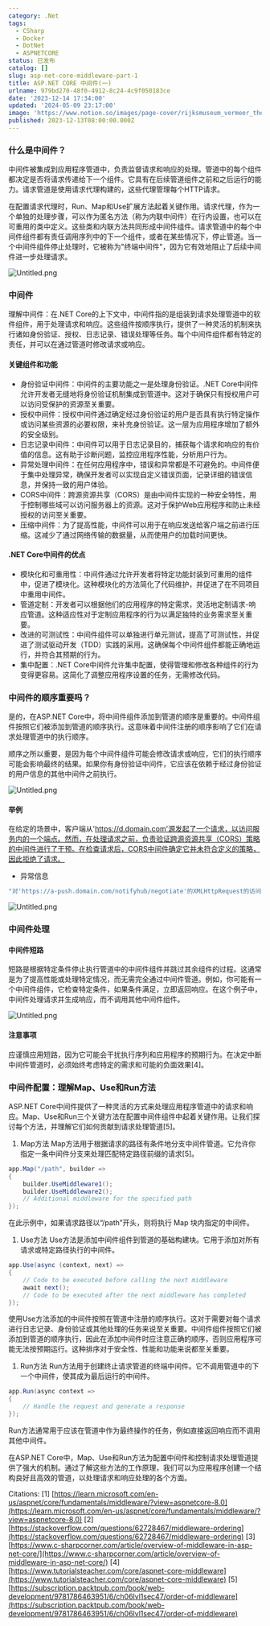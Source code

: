 ```yaml
---
category: .Net
tags:
  - CSharp
  - Docker
  - DotNet
  - ASPNETCORE
status: 已发布
catalog: []
slug: asp-net-core-middleware-part-1
title: ASP.NET CORE 中间件(一)
urlname: 979bd270-48f0-4912-8c24-4c9f050183ce
date: '2023-12-14 17:34:00'
updated: '2024-05-09 23:17:00'
image: 'https://www.notion.so/images/page-cover/rijksmuseum_vermeer_the_milkmaid.jpg'
published: 2023-12-13T08:00:00.000Z
---
```


### 什么是中间件？


中间件被集成到应用程序管道中，负责监督请求和响应的处理。管道中的每个组件都决定是否将请求传递给下一个组件。它具有在后续管道组件之前和之后运行的能力。请求管道是使用请求代理构建的，这些代理管理每个HTTP请求。


在配置请求代理时，Run、Map和Use扩展方法起着关键作用。请求代理，作为一个单独的处理步骤，可以作为匿名方法（称为内联中间件）在行内设置，也可以在可重用的类中定义。这些类和内联方法共同形成中间件组件。请求管道中的每个中间件组件都有责任调用序列中的下一个组件，或者在某些情况下，停止管道。当一个中间件组件停止处理时，它被称为"终端中间件"，因为它有效地阻止了后续中间件进一步处理请求。


![Untitled.png](https://prod-files-secure.s3.us-west-2.amazonaws.com/5d24fe63-e567-4804-86f9-9fdc62e13082/da807807-d02d-4fa1-86b6-db45e4678714/Untitled.png?X-Amz-Algorithm=AWS4-HMAC-SHA256&X-Amz-Content-Sha256=UNSIGNED-PAYLOAD&X-Amz-Credential=ASIAZI2LB466VFT7JAEU%2F20250326%2Fus-west-2%2Fs3%2Faws4_request&X-Amz-Date=20250326T213446Z&X-Amz-Expires=3600&X-Amz-Security-Token=IQoJb3JpZ2luX2VjEM3%2F%2F%2F%2F%2F%2F%2F%2F%2F%2FwEaCXVzLXdlc3QtMiJGMEQCIF04fVKkubDvX0uVlYeapo0e494v548WLEsHFZWJSJozAiAPjBprQ2cNlR0ALoJtWuA%2F39vqM7ootjONH3mOPk%2B5qSr%2FAwg2EAAaDDYzNzQyMzE4MzgwNSIMN2AMb4NGxb%2BlqSZAKtwDoue5MD594FQUyguklVHkESi8F%2Bgx1jI3RA0DHPhX3WZY%2Fi0phD%2FuLGUKC8QWXt%2BDn7fiVpOZCpq7UHgix1SJfKojGFGwAVJf82TM85N0dLcElR8nbGPEXnE9vY3TrUgPTzVihJYVzOz7yYe8JXQlxkhv0kCuelijGumEVCVIo1rknPrVq2pWFH1rYuEhFyUYs9AjlXBg3BLPmq1JWWHlhBFKsfnItlYOB6Dj4Z2GOJZBywp1sWshaJISb457fBM3DAjFSTKXORGBRmE5dQlzq8CVn3b7ZxEHoe7ijwQtKhv7zY7vHlKlbqbDanTQu9Zmt8u%2FwdPaYwZY11nZY4FloVPqshmUbz4jotqeg6rXPmnzeFqJbY0PFR3EJORt2KpOsw0dByMZzxcx%2FbuRFc9QjbWqxpehC09lD0Tp5nvjcLIJIbBKykjrFlZSQc8D%2F3MWucf5nFni5JDIE32yag%2Fm8ZxC8vWSJXwgBdgJhM%2BZlfAAa5%2F%2F5dSe%2Fy%2FCALxwOQX7DZ%2FferpVV%2BIT7tfZuCWsGSkehm0G9CrQKisW%2FHkC5iIfqPEmJqpsT%2BMyv1tiOYqZ4TLaFqOytuL33iasa6folXAoO97ImcQxo6GTVJ27Llk8FaZN%2F7iUfsIBo20wr9GRvwY6pgEfbEmWniAjwHLk0iuVgsCa6tK8cmAlpeXnbBzgrgkksalrcQnA5hYxPCWpi%2Br54I7y30H9zym0TyImOi3WfODF%2B53eEYH0yIxV2daOAjnJQ94JZDWUMpmGs3VCJgcuRAey4wKDJINTgqYU4UIEv9Pejjew4B6T4JbBp1X2BiQe9JHWXe%2B3IWk3YjIVtzTI86z0qQXnS0yrXQQdlnGnqX%2Bv1iWfASSS&X-Amz-Signature=872d84419ef38ca99cee74012cde42beca8ffbe98f1476da98fcc0b4b830f9ec&X-Amz-SignedHeaders=host&x-id=GetObject)


### 中间件


理解中间件：在.NET Core的上下文中，中间件指的是组装到请求处理管道中的软件组件，用于处理请求和响应。这些组件按顺序执行，提供了一种灵活的机制来执行诸如身份验证、授权、日志记录、错误处理等任务。每个中间件组件都有特定的责任，并可以在通过管道时修改请求或响应。


#### 关键组件和功能

- 身份验证中间件：中间件的主要功能之一是处理身份验证。.NET Core中间件允许开发者无缝地将身份验证机制集成到管道中。这对于确保只有授权用户可以访问受保护的资源至关重要。
- 授权中间件：授权中间件通过确定经过身份验证的用户是否具有执行特定操作或访问某些资源的必要权限，来补充身份验证。这一层为应用程序增加了额外的安全级别。
- 日志记录中间件：中间件可以用于日志记录目的，捕获每个请求和响应的有价值的信息。这有助于诊断问题，监控应用程序性能，分析用户行为。
- 异常处理中间件：在任何应用程序中，错误和异常都是不可避免的。中间件便于集中处理异常，确保开发者可以实现自定义错误页面，记录详细的错误信息，并保持一致的用户体验。
- CORS中间件：跨源资源共享（CORS）是由中间件实现的一种安全特性，用于控制哪些域可以访问服务器上的资源。这对于保护Web应用程序和防止未经授权的访问至关重要。
- 压缩中间件：为了提高性能，中间件可以用于在响应发送给客户端之前进行压缩。这减少了通过网络传输的数据量，从而使用户的加载时间更快。

#### .NET Core中间件的优点

- 模块化和可重用性：中间件通过允许开发者将特定功能封装到可重用的组件中，促进了模块化。这种模块化的方法简化了代码维护，并促进了在不同项目中重用中间件。
- 管道定制：开发者可以根据他们的应用程序的特定需求，灵活地定制请求-响应管道。这种适应性对于定制应用程序的行为以满足独特的业务需求至关重要。
- 改进的可测试性：中间件组件可以单独进行单元测试，提高了可测试性，并促进了测试驱动开发（TDD）实践的采用。这确保每个中间件组件都能正确地运行，并符合其预期的行为。
- 集中配置：.NET Core中间件允许集中配置，使得管理和修改各种组件的行为变得更容易。这简化了调整应用程序设置的任务，无需修改代码。

### 中间件的顺序重要吗？


是的，在ASP.NET Core中，将中间件组件添加到管道的顺序是重要的。中间件组件按照它们被添加到管道的顺序执行。这意味着中间件注册的顺序影响了它们在请求处理管道中的执行顺序。


顺序之所以重要，是因为每个中间件组件可能会修改请求或响应，它们的执行顺序可能会影响最终的结果。如果你有身份验证中间件，它应该在依赖于经过身份验证的用户信息的其他中间件之前执行。


![Untitled.png](https://prod-files-secure.s3.us-west-2.amazonaws.com/5d24fe63-e567-4804-86f9-9fdc62e13082/24f795a2-1c5a-4a6b-a0d8-2afb160076f1/Untitled.png?X-Amz-Algorithm=AWS4-HMAC-SHA256&X-Amz-Content-Sha256=UNSIGNED-PAYLOAD&X-Amz-Credential=ASIAZI2LB466VFT7JAEU%2F20250326%2Fus-west-2%2Fs3%2Faws4_request&X-Amz-Date=20250326T213446Z&X-Amz-Expires=3600&X-Amz-Security-Token=IQoJb3JpZ2luX2VjEM3%2F%2F%2F%2F%2F%2F%2F%2F%2F%2FwEaCXVzLXdlc3QtMiJGMEQCIF04fVKkubDvX0uVlYeapo0e494v548WLEsHFZWJSJozAiAPjBprQ2cNlR0ALoJtWuA%2F39vqM7ootjONH3mOPk%2B5qSr%2FAwg2EAAaDDYzNzQyMzE4MzgwNSIMN2AMb4NGxb%2BlqSZAKtwDoue5MD594FQUyguklVHkESi8F%2Bgx1jI3RA0DHPhX3WZY%2Fi0phD%2FuLGUKC8QWXt%2BDn7fiVpOZCpq7UHgix1SJfKojGFGwAVJf82TM85N0dLcElR8nbGPEXnE9vY3TrUgPTzVihJYVzOz7yYe8JXQlxkhv0kCuelijGumEVCVIo1rknPrVq2pWFH1rYuEhFyUYs9AjlXBg3BLPmq1JWWHlhBFKsfnItlYOB6Dj4Z2GOJZBywp1sWshaJISb457fBM3DAjFSTKXORGBRmE5dQlzq8CVn3b7ZxEHoe7ijwQtKhv7zY7vHlKlbqbDanTQu9Zmt8u%2FwdPaYwZY11nZY4FloVPqshmUbz4jotqeg6rXPmnzeFqJbY0PFR3EJORt2KpOsw0dByMZzxcx%2FbuRFc9QjbWqxpehC09lD0Tp5nvjcLIJIbBKykjrFlZSQc8D%2F3MWucf5nFni5JDIE32yag%2Fm8ZxC8vWSJXwgBdgJhM%2BZlfAAa5%2F%2F5dSe%2Fy%2FCALxwOQX7DZ%2FferpVV%2BIT7tfZuCWsGSkehm0G9CrQKisW%2FHkC5iIfqPEmJqpsT%2BMyv1tiOYqZ4TLaFqOytuL33iasa6folXAoO97ImcQxo6GTVJ27Llk8FaZN%2F7iUfsIBo20wr9GRvwY6pgEfbEmWniAjwHLk0iuVgsCa6tK8cmAlpeXnbBzgrgkksalrcQnA5hYxPCWpi%2Br54I7y30H9zym0TyImOi3WfODF%2B53eEYH0yIxV2daOAjnJQ94JZDWUMpmGs3VCJgcuRAey4wKDJINTgqYU4UIEv9Pejjew4B6T4JbBp1X2BiQe9JHWXe%2B3IWk3YjIVtzTI86z0qQXnS0yrXQQdlnGnqX%2Bv1iWfASSS&X-Amz-Signature=da92f3caeb3896c82c0de05b356513bb809a3dfb50d905664c84231cc8acda95&X-Amz-SignedHeaders=host&x-id=GetObject)


#### 举例


在给定的场景中，客户端从'https://d.domain.com'源发起了一个请求，以访问服务内的一个端点。然而，在处理请求之前，负责验证跨源资源共享（CORS）策略的中间件进行了干预。在检查请求后，CORS中间件确定它并未符合定义的策略，因此拒绝了请求。

- 异常信息

```c#
"对'https://a-push.domain.com/notifyhub/negotiate'的XMLHttpRequest的访问，源自'https://d.domain.com'，已被CORS策略阻止：预检请求的响应未通过访问控制检查：请求的资源上没有'Access-Control-Allow-Origin'头。"[1][2][3]
```


![Untitled.png](https://prod-files-secure.s3.us-west-2.amazonaws.com/5d24fe63-e567-4804-86f9-9fdc62e13082/371d9517-dafe-4432-94b7-2d14d1593167/Untitled.png?X-Amz-Algorithm=AWS4-HMAC-SHA256&X-Amz-Content-Sha256=UNSIGNED-PAYLOAD&X-Amz-Credential=ASIAZI2LB466VFT7JAEU%2F20250326%2Fus-west-2%2Fs3%2Faws4_request&X-Amz-Date=20250326T213446Z&X-Amz-Expires=3600&X-Amz-Security-Token=IQoJb3JpZ2luX2VjEM3%2F%2F%2F%2F%2F%2F%2F%2F%2F%2FwEaCXVzLXdlc3QtMiJGMEQCIF04fVKkubDvX0uVlYeapo0e494v548WLEsHFZWJSJozAiAPjBprQ2cNlR0ALoJtWuA%2F39vqM7ootjONH3mOPk%2B5qSr%2FAwg2EAAaDDYzNzQyMzE4MzgwNSIMN2AMb4NGxb%2BlqSZAKtwDoue5MD594FQUyguklVHkESi8F%2Bgx1jI3RA0DHPhX3WZY%2Fi0phD%2FuLGUKC8QWXt%2BDn7fiVpOZCpq7UHgix1SJfKojGFGwAVJf82TM85N0dLcElR8nbGPEXnE9vY3TrUgPTzVihJYVzOz7yYe8JXQlxkhv0kCuelijGumEVCVIo1rknPrVq2pWFH1rYuEhFyUYs9AjlXBg3BLPmq1JWWHlhBFKsfnItlYOB6Dj4Z2GOJZBywp1sWshaJISb457fBM3DAjFSTKXORGBRmE5dQlzq8CVn3b7ZxEHoe7ijwQtKhv7zY7vHlKlbqbDanTQu9Zmt8u%2FwdPaYwZY11nZY4FloVPqshmUbz4jotqeg6rXPmnzeFqJbY0PFR3EJORt2KpOsw0dByMZzxcx%2FbuRFc9QjbWqxpehC09lD0Tp5nvjcLIJIbBKykjrFlZSQc8D%2F3MWucf5nFni5JDIE32yag%2Fm8ZxC8vWSJXwgBdgJhM%2BZlfAAa5%2F%2F5dSe%2Fy%2FCALxwOQX7DZ%2FferpVV%2BIT7tfZuCWsGSkehm0G9CrQKisW%2FHkC5iIfqPEmJqpsT%2BMyv1tiOYqZ4TLaFqOytuL33iasa6folXAoO97ImcQxo6GTVJ27Llk8FaZN%2F7iUfsIBo20wr9GRvwY6pgEfbEmWniAjwHLk0iuVgsCa6tK8cmAlpeXnbBzgrgkksalrcQnA5hYxPCWpi%2Br54I7y30H9zym0TyImOi3WfODF%2B53eEYH0yIxV2daOAjnJQ94JZDWUMpmGs3VCJgcuRAey4wKDJINTgqYU4UIEv9Pejjew4B6T4JbBp1X2BiQe9JHWXe%2B3IWk3YjIVtzTI86z0qQXnS0yrXQQdlnGnqX%2Bv1iWfASSS&X-Amz-Signature=1efe64f5dea5fb002f0f8371e444e82021bfc01d3a409619bd3cea6fd496e607&X-Amz-SignedHeaders=host&x-id=GetObject)


### 中间件处理


#### 中间件短路
短路是根据特定条件停止执行管道中的中间件组件并跳过其余组件的过程。这通常是为了提高性能或处理特定情况，而无需完全通过中间件管道。例如，你可能有一个中间件组件，它检查特定条件，如果条件满足，立即返回响应。在这个例子中，中间件处理请求并生成响应，而不调用其他中间件组件。


![Untitled.png](https://prod-files-secure.s3.us-west-2.amazonaws.com/5d24fe63-e567-4804-86f9-9fdc62e13082/e8a1d943-cb51-4723-936e-23c6af2fb0f9/Untitled.png?X-Amz-Algorithm=AWS4-HMAC-SHA256&X-Amz-Content-Sha256=UNSIGNED-PAYLOAD&X-Amz-Credential=ASIAZI2LB466VFT7JAEU%2F20250326%2Fus-west-2%2Fs3%2Faws4_request&X-Amz-Date=20250326T213446Z&X-Amz-Expires=3600&X-Amz-Security-Token=IQoJb3JpZ2luX2VjEM3%2F%2F%2F%2F%2F%2F%2F%2F%2F%2FwEaCXVzLXdlc3QtMiJGMEQCIF04fVKkubDvX0uVlYeapo0e494v548WLEsHFZWJSJozAiAPjBprQ2cNlR0ALoJtWuA%2F39vqM7ootjONH3mOPk%2B5qSr%2FAwg2EAAaDDYzNzQyMzE4MzgwNSIMN2AMb4NGxb%2BlqSZAKtwDoue5MD594FQUyguklVHkESi8F%2Bgx1jI3RA0DHPhX3WZY%2Fi0phD%2FuLGUKC8QWXt%2BDn7fiVpOZCpq7UHgix1SJfKojGFGwAVJf82TM85N0dLcElR8nbGPEXnE9vY3TrUgPTzVihJYVzOz7yYe8JXQlxkhv0kCuelijGumEVCVIo1rknPrVq2pWFH1rYuEhFyUYs9AjlXBg3BLPmq1JWWHlhBFKsfnItlYOB6Dj4Z2GOJZBywp1sWshaJISb457fBM3DAjFSTKXORGBRmE5dQlzq8CVn3b7ZxEHoe7ijwQtKhv7zY7vHlKlbqbDanTQu9Zmt8u%2FwdPaYwZY11nZY4FloVPqshmUbz4jotqeg6rXPmnzeFqJbY0PFR3EJORt2KpOsw0dByMZzxcx%2FbuRFc9QjbWqxpehC09lD0Tp5nvjcLIJIbBKykjrFlZSQc8D%2F3MWucf5nFni5JDIE32yag%2Fm8ZxC8vWSJXwgBdgJhM%2BZlfAAa5%2F%2F5dSe%2Fy%2FCALxwOQX7DZ%2FferpVV%2BIT7tfZuCWsGSkehm0G9CrQKisW%2FHkC5iIfqPEmJqpsT%2BMyv1tiOYqZ4TLaFqOytuL33iasa6folXAoO97ImcQxo6GTVJ27Llk8FaZN%2F7iUfsIBo20wr9GRvwY6pgEfbEmWniAjwHLk0iuVgsCa6tK8cmAlpeXnbBzgrgkksalrcQnA5hYxPCWpi%2Br54I7y30H9zym0TyImOi3WfODF%2B53eEYH0yIxV2daOAjnJQ94JZDWUMpmGs3VCJgcuRAey4wKDJINTgqYU4UIEv9Pejjew4B6T4JbBp1X2BiQe9JHWXe%2B3IWk3YjIVtzTI86z0qQXnS0yrXQQdlnGnqX%2Bv1iWfASSS&X-Amz-Signature=8824c87a688f2f3613568f0df20668ed6716c9488ac5697a4f69a2431eede5b2&X-Amz-SignedHeaders=host&x-id=GetObject)


#### 注意事项


应谨慎应用短路，因为它可能会干扰执行序列和应用程序的预期行为。在决定中断中间件管道时，必须始终考虑特定的需求和可能的负面效果[4]。


### 中间件配置：理解Map、Use和Run方法


ASP.NET Core中间件提供了一种灵活的方式来处理应用程序管道中的请求和响应。Map、Use和Run三个关键方法在配置中间件组件中起着关键作用。让我们探讨每个方法，并理解它们如何贡献到请求处理管道[5]。

1. Map方法
Map方法用于根据请求的路径有条件地分支中间件管道。它允许你指定一条中间件分支来处理匹配特定路径前缀的请求[5]。

```c#
app.Map("/path", builder =>
{
    builder.UseMiddleware1();
    builder.UseMiddleware2();
    // Additional middleware for the specified path
});
```


在此示例中，如果请求路径以“/path”开头，则将执行 Map 块内指定的中间件。

1. Use方法
Use方法是添加中间件组件到管道的基础构建块。它用于添加对所有请求或特定路径执行的中间件。

```c#
app.Use(async (context, next) =>
{
    // Code to be executed before calling the next middleware
    await next();
    // Code to be executed after the next middleware has completed
});
```


使用Use方法添加的中间件按照在管道中注册的顺序执行。这对于需要对每个请求进行日志记录、身份验证或其他处理的任务来说至关重要。中间件组件按照它们被添加到管道的顺序执行，因此在添加中间件时应注意正确的顺序，否则应用程序可能无法按预期运行。这种排序对于安全性、性能和功能来说都至关重要。

1. Run方法
Run方法用于创建终止请求管道的终端中间件。它不调用管道中的下一个中间件，使其成为最后运行的中间件。

```c#
app.Run(async context =>
{
    // Handle the request and generate a response
});
```


Run方法通常用于应该在管道中作为最终操作的任务，例如直接返回响应而不调用其他中间件。


在ASP.NET Core中，Map、Use和Run方法为配置中间件和控制请求处理管道提供了强大的机制。通过了解这些方法的工作原理，我们可以为应用程序创建一个结构良好且高效的管道，以处理请求和响应处理的各个方面。


Citations:
[1] [https://learn.microsoft.com/en-us/aspnet/core/fundamentals/middleware/?view=aspnetcore-8.0](https://learn.microsoft.com/en-us/aspnet/core/fundamentals/middleware/?view=aspnetcore-8.0)
[2] [https://stackoverflow.com/questions/62728467/middleware-ordering](https://stackoverflow.com/questions/62728467/middleware-ordering)
[3] [https://www.c-sharpcorner.com/article/overview-of-middleware-in-asp-net-core/](https://www.c-sharpcorner.com/article/overview-of-middleware-in-asp-net-core/)
[4] [https://www.tutorialsteacher.com/core/aspnet-core-middleware](https://www.tutorialsteacher.com/core/aspnet-core-middleware)
[5] [https://subscription.packtpub.com/book/web-development/9781786463951/6/ch06lvl1sec47/order-of-middleware](https://subscription.packtpub.com/book/web-development/9781786463951/6/ch06lvl1sec47/order-of-middleware)

